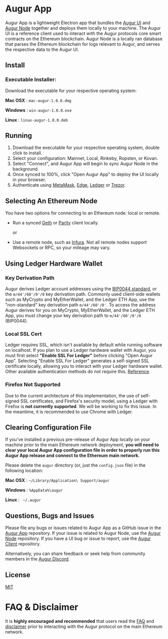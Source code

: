 # Augur App

Augur App is a lightweight Electron app that bundles the [Augur UI](https://github.com/AugurProject/augur) and [Augur Node](https://github.com/AugurProject/augur-node) together and deploys them locally to your machine. The Augur UI is a reference client used to interact with the Augur protocols core smart contracts on the Ethereum blockchain. Augur Node is a locally ran database that parses the Ethereum blockchain for logs relevant to Augur, and serves the respective data to the Augur UI. 

## Install 

### Executable Installer:

Download the executable for your respective operating system:

**Mac OSX** : ```mac-augur-1.0.0.dmg```

**Windows** : ```win-augur-1.0.0.exe```

**Linux** : ```linux-augur-1.0.0.deb```

## Running

1. Download the executable for your respective operating system, double click to install.
2. Select your configuration: Mainnet, Local, Rinkeby, Ropsten, or Kovan. 
3. Select "Connect", and Augur App will begin to sync Augur Node in the background. 
4. Once synced to 100%, click "Open Augur App" to deploy the UI locally in your browser. 
5. Authenticate using [MetaMask](https://metamask.io/), [Edge](https://edge.app/), [Ledger](https://www.ledgerwallet.com/) or [Trezor](https://trezor.io/). 

## Selecting An Ethereum Node

You have two options for connecting to an Ethereum node: local or remote.

- Run a synced [Geth](https://github.com/ethereum/go-ethereum) or [Parity](https://www.parity.io) client locally.

    or

- Use a remote node, such as [Infura](https://infura.io/). Not all remote nodes support Websockets or RPC, so your mileage may vary.

## Using Ledger Hardware Wallet

### Key Derivation Path

Augur derives Ledger account addresses using the [BIP0044 standard](https://github.com/bitcoin/bips/blob/master/bip-0044.mediawiki), or the `m/44'/60'/0'/0` key derivation path. Commonly used client-side wallets such as MyCrypto and MyEtherWallet, and the Ledger ETH App, use the "non-standard" key derivation path `m/44'/60'/0'`. To access the address Augur derives for you on MyCrypto, MyEtherWallet, and the Ledger ETH App, you must change your key derivation path to `m/44'/60'/0'/0` (BIP0044).

### Local SSL Cert

Ledger requires SSL, which isn't available by default while running software on localhost. If you plan to use a Ledger hardware wallet with Augur, you must first select **"Enable SSL For Ledger"** before clicking "Open Augur App". Selecting "Enable SSL For Ledger" generates a self-signed SSL certificate locally, allowing you to interact with your Ledger hardware wallet. Other available authentication methods do not require this. [Reference](https://github.com/ethereum/EIPs/issues/84#issuecomment-292324521). 

### Firefox Not Supported

Due to the current architecture of this implementation, the use of self-signed SSL certificates, and Firefox's security model, using a Ledger with Firefox is **not currently supported**. We will be working to fix this issue. In the meantime, it is recommended to use Chrome with Ledger.

##  Clearing Configuration File

If you’ve installed a previous pre-release of Augur App locally on your machine prior to the main Ethereum network deployment, **you will need to clear your local Augur App configuration file in order to properly run this Augur App release and connect to the Ethereum main network.** 

Please delete the ```augur``` directory (or, just the ```config.json``` file) in the following location:

**Mac OSX** : ```~/Library/Application\ Support/augur```

**Windows** : ```%AppData%\augur```

**Linux** : ``` ~/.augur```

## Questions, Bugs and Issues

Please file any bugs or issues related to Augur App as a GitHub issue in the [Augur App](https://github.com/AugurProject/augur-app) repository. If your issue is related to Augur Node, use the [Augur Node](https://github.com/AugurProject/augur-app) repository. If you have a UI bug or issue to report, use the [Augur Client](https://github.com/AugurProject/augur)  repository. 

Alternatively, you can share feedback or seek help from community members in the [Augur Discord](https://discordapp.com/invite/faud6Fx). 

## License

[MIT](LICENSE.md)

# FAQ & Disclaimer

It is **highly encouraged and recommended** that users read the [FAQ](https://augur.net/faq) and [disclaimer](https://augur.net/disclaimer) prior to interacting with the Augur protocol on the main Ethereum network.
